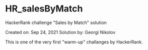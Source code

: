 # HR_salesByMatch
HackerRank challenge "Sales by Match" solution

Created on:  Sep 24, 2021
Solution by: Georgi Nikolov

This is one of the very first "warm-up" challanges by HackerRank.
